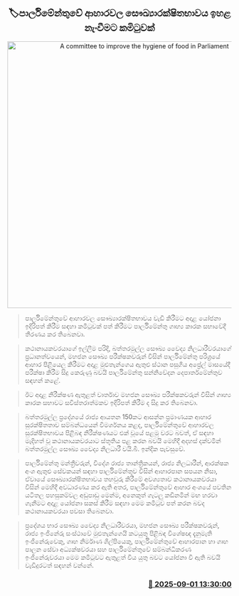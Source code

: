 <p align='center'><b><h2 align='center' title='A committee to improve the hygiene of food in Parliament'>🏷පාර්ලිමේන්තුවේ ආහාරවල සෞඛ්‍යාරක්ෂිතභාවය ඉහළ නැංවීමට කමිටුවක්</h2></b></p>
<p align='center'><img src='https://helakuru.sgp1.cdn.digitaloceanspaces.com/esana/images/lib/parliment-new-01-archived.jpg' width='600' alt='A committee to improve the hygiene of food in Parliament'></p>

> පාර්ලිමේන්තුවේ ආහාරවල සෞඛ්‍යාරක්ෂිතභාවය වැඩි කිරීමට අදාළ යෝජනා ඉදිරිපත් කිරීම සඳහා කමිටුවක් පත් කිරීමට පාර්ලිමේන්තු ගෘහ්‍ය කාරක සභාවේදී තීරණය කර තිබෙනවා.

> කථානායකවරයාගේ ඉල්ලීම පරිදි, බත්තරමුල්ල සෞඛ්‍ය වෛද්‍ය නිලධාරීවරයාගේ ප්‍රධානත්වයෙන්, මහජන සෞඛ්‍ය පරීක්ෂකවරුන් විසින් පාර්ලිමේන්තු පරිශ්‍රයේ ආහාර පිළියෙල කිරීමට අදාළ මුළුතැන්ගෙය ඇතුළු ස්ථාන පසුගිය අප්‍රේල් මාසයේදී පරීක්ෂා කිරීම සිදු කෙරුණු බවයි පාර්ලිමේන්තු සන්නිවේදන දෙපාර්තමේන්තුව සඳහන් කළේ.

> ඊට අදාළ නිරීක්ෂණ ඇතුළත් වාර්තාව මහජන සෞඛ්‍ය පරීක්ෂකවරුන් විසින් ගෘහ්‍ය කාරක සභාවට සවිස්තරාත්මකව ඉදිරිපත් කිරීම ද සිදු කර තිබෙනවා.

> බත්තරමුල්ල ප්‍රදේශයේ රාජ්‍ය ආයතන 150කට ආසන්න ප්‍රමාණයක ආහාර සුරක්ෂිතතාව සම්බන්ධයෙන් විමර්ශනය කළද, පාර්ලිමේන්තුවේ ආහාරවල සුරක්ෂිතභාවය පිළිබඳ නිරීක්ෂණයට එක් වූයේ පළමු වරට බවත්, ඒ සඳහා මැදිහත් වූ කථානායකවරයාට ස්තූතිය පළ කරන බවයි මෙහිදී අදහස් දක්වමින් බත්තරමුල්ල සෞඛ්‍ය වෛද්‍ය නිලධාරී වයි.බී. ඉන්දික පැවසුවේ.

> පාර්ලිමේන්තු මන්ත්‍රීවරුන්, විදේශ රාජ්‍ය තාන්ත්‍රිකයන්, රාජ්‍ය නිලධාරීන්, ආරක්ෂක අංශ ඇතුළු සේවකයන් සඳහා පාර්ලිමේන්තුව විසින් ආහාරපාන සපයන නිසා, ඒවායේ සෞඛ්‍යාරක්ෂිතභාවය තහවුරු කිරීමේ අවශ්‍යතාව කථානායකවරයා විසින් මෙහිදී අවධාරණය කර ඇති අතර, පාර්ලිමේන්තුවේ ආහාර අංශයේ පවතින යටිතල පහසුකම්වල අඩුපාඩු මෙන්ම, අනෙකුත් ගැටලු කඩිනමින් මඟ හරවා ගැනීමට අදාළ යෝජනා සකස් කිරීම සඳහා මෙම කමිටුව පත් කරන බවද කථානායකවරයා පවසා තිබෙනවා. 

> ප්‍රදේශය භාර සෞඛ්‍ය වෛද්‍ය නිලධාරීවරයා, මහජන සෞඛ්‍ය පරීක්ෂකවරුන්, රාජ්‍ය ඉංජිනේරු සංස්ථාවේ මුළුතැන්ගෙයි කටයුතු පිළිබඳ විශේෂඥ දැනුමැති ඉංජිනේරුවෙකු, ගෘහ නිර්මාණ ශිල්පියෙකු, පාර්ලිමේන්තුවේ ආහාරපාන හා ගෘහ පාලන සේවා අධ්‍යක්ෂවරයා සහ පාර්ලිමේන්තුවේ සම්බන්ධීකරණ ඉංජිනේරුවරයා මෙම කමිටුවට ඇතුළත් විය යුතු බවට යෝජනා වී ඇති බවයි වැඩිදුරටත් සඳහන් වන්නේ.



<h3 align='right'><a href='https://www.helakuru.lk/esana/p/113242/'>📅 2025-09-01 13:30:00</a></h3>
